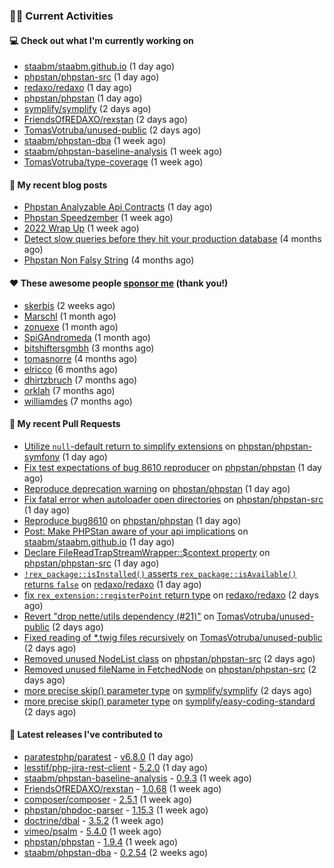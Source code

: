 ### 👨‍💻 Current Activities


#### 💻 Check out what I'm currently working on

- [staabm/staabm.github.io](https://github.com/staabm/staabm.github.io) (1 day ago)
- [phpstan/phpstan-src](https://github.com/phpstan/phpstan-src) (1 day ago)
- [redaxo/redaxo](https://github.com/redaxo/redaxo) (1 day ago)
- [phpstan/phpstan](https://github.com/phpstan/phpstan) (1 day ago)
- [symplify/symplify](https://github.com/symplify/symplify) (2 days ago)
- [FriendsOfREDAXO/rexstan](https://github.com/FriendsOfREDAXO/rexstan) (2 days ago)
- [TomasVotruba/unused-public](https://github.com/TomasVotruba/unused-public) (2 days ago)
- [staabm/phpstan-dba](https://github.com/staabm/phpstan-dba) (1 week ago)
- [staabm/phpstan-baseline-analysis](https://github.com/staabm/phpstan-baseline-analysis) (1 week ago)
- [TomasVotruba/type-coverage](https://github.com/TomasVotruba/type-coverage) (1 week ago)


#### 📜 My recent blog posts

- [Phpstan Analyzable Api Contracts](https://staabm.github.io/2022/12/29/phpstan-analyzable-api-contracts.html) (1 day ago)
- [Phpstan Speedzember](https://staabm.github.io/2022/12/23/phpstan-speedzember.html) (1 week ago)
- [2022 Wrap Up](https://staabm.github.io/2022/12/20/2022-wrap-up.html) (1 week ago)
- [Detect slow queries before they hit your production database](https://staabm.github.io/2022/08/16/phpstan-dba-query-plan-analysis.html) (4 months ago)
- [Phpstan Non Falsy String](https://staabm.github.io/2022/08/11/phpstan-non-falsy-string.html) (4 months ago)


#### ❤️ These awesome people [sponsor me](https://github.com/sponsors/staabm) (thank you!)

- [skerbis](https://github.com/skerbis) (2 weeks ago)
- [Marschl](https://github.com/Marschl) (1 month ago)
- [zonuexe](https://github.com/zonuexe) (1 month ago)
- [SpiGAndromeda](https://github.com/SpiGAndromeda) (1 month ago)
- [bitshiftersgmbh](https://github.com/bitshiftersgmbh) (3 months ago)
- [tomasnorre](https://github.com/tomasnorre) (4 months ago)
- [elricco](https://github.com/elricco) (6 months ago)
- [dhirtzbruch](https://github.com/dhirtzbruch) (7 months ago)
- [orklah](https://github.com/orklah) (7 months ago)
- [williamdes](https://github.com/williamdes) (7 months ago)


#### 🔨 My recent Pull Requests

- [Utilize `null`-default return to simplify extensions](https://github.com/phpstan/phpstan-symfony/pull/319) on [phpstan/phpstan-symfony](https://github.com/phpstan/phpstan-symfony) (1 day ago)
- [Fix test expectations of bug 8610 reproducer](https://github.com/phpstan/phpstan/pull/8613) on [phpstan/phpstan](https://github.com/phpstan/phpstan) (1 day ago)
- [Reproduce deprecation warning](https://github.com/phpstan/phpstan/pull/8612) on [phpstan/phpstan](https://github.com/phpstan/phpstan) (1 day ago)
- [Fix fatal error when autoloader open directories](https://github.com/phpstan/phpstan-src/pull/2154) on [phpstan/phpstan-src](https://github.com/phpstan/phpstan-src) (1 day ago)
- [Reproduce bug8610](https://github.com/phpstan/phpstan/pull/8611) on [phpstan/phpstan](https://github.com/phpstan/phpstan) (1 day ago)
- [Post: Make PHPStan aware of your api implications](https://github.com/staabm/staabm.github.io/pull/35) on [staabm/staabm.github.io](https://github.com/staabm/staabm.github.io) (1 day ago)
- [Declare FileReadTrapStreamWrapper::$context property](https://github.com/phpstan/phpstan-src/pull/2153) on [phpstan/phpstan-src](https://github.com/phpstan/phpstan-src) (1 day ago)
- [`!rex_package::isInstalled()` asserts `rex_package::isAvailable()` returns `false`](https://github.com/redaxo/redaxo/pull/5456) on [redaxo/redaxo](https://github.com/redaxo/redaxo) (1 day ago)
- [fix `rex_extension::registerPoint` return type](https://github.com/redaxo/redaxo/pull/5455) on [redaxo/redaxo](https://github.com/redaxo/redaxo) (2 days ago)
- [Revert &#34;drop nette/utils dependency (#21)&#34;](https://github.com/TomasVotruba/unused-public/pull/23) on [TomasVotruba/unused-public](https://github.com/TomasVotruba/unused-public) (2 days ago)
- [Fixed reading of *.twig files recursively](https://github.com/TomasVotruba/unused-public/pull/22) on [TomasVotruba/unused-public](https://github.com/TomasVotruba/unused-public) (2 days ago)
- [Removed unused NodeList class](https://github.com/phpstan/phpstan-src/pull/2151) on [phpstan/phpstan-src](https://github.com/phpstan/phpstan-src) (2 days ago)
- [Removed unused fileName in FetchedNode](https://github.com/phpstan/phpstan-src/pull/2150) on [phpstan/phpstan-src](https://github.com/phpstan/phpstan-src) (2 days ago)
- [more precise skip() parameter type](https://github.com/symplify/symplify/pull/4517) on [symplify/symplify](https://github.com/symplify/symplify) (2 days ago)
- [more precise skip() parameter type](https://github.com/symplify/easy-coding-standard/pull/20) on [symplify/easy-coding-standard](https://github.com/symplify/easy-coding-standard) (2 days ago)


#### 🔭 Latest releases I've contributed to

- [paratestphp/paratest](https://github.com/paratestphp/paratest) - [v6.8.0](https://github.com/paratestphp/paratest/releases/tag/v6.8.0) (1 day ago)
- [lesstif/php-jira-rest-client](https://github.com/lesstif/php-jira-rest-client) - [5.2.0](https://github.com/lesstif/php-jira-rest-client/releases/tag/5.2.0) (1 day ago)
- [staabm/phpstan-baseline-analysis](https://github.com/staabm/phpstan-baseline-analysis) - [0.9.3](https://github.com/staabm/phpstan-baseline-analysis/releases/tag/0.9.3) (1 week ago)
- [FriendsOfREDAXO/rexstan](https://github.com/FriendsOfREDAXO/rexstan) - [1.0.68](https://github.com/FriendsOfREDAXO/rexstan/releases/tag/1.0.68) (1 week ago)
- [composer/composer](https://github.com/composer/composer) - [2.5.1](https://github.com/composer/composer/releases/tag/2.5.1) (1 week ago)
- [phpstan/phpdoc-parser](https://github.com/phpstan/phpdoc-parser) - [1.15.3](https://github.com/phpstan/phpdoc-parser/releases/tag/1.15.3) (1 week ago)
- [doctrine/dbal](https://github.com/doctrine/dbal) - [3.5.2](https://github.com/doctrine/dbal/releases/tag/3.5.2) (1 week ago)
- [vimeo/psalm](https://github.com/vimeo/psalm) - [5.4.0](https://github.com/vimeo/psalm/releases/tag/5.4.0) (1 week ago)
- [phpstan/phpstan](https://github.com/phpstan/phpstan) - [1.9.4](https://github.com/phpstan/phpstan/releases/tag/1.9.4) (1 week ago)
- [staabm/phpstan-dba](https://github.com/staabm/phpstan-dba) - [0.2.54](https://github.com/staabm/phpstan-dba/releases/tag/0.2.54) (2 weeks ago)
